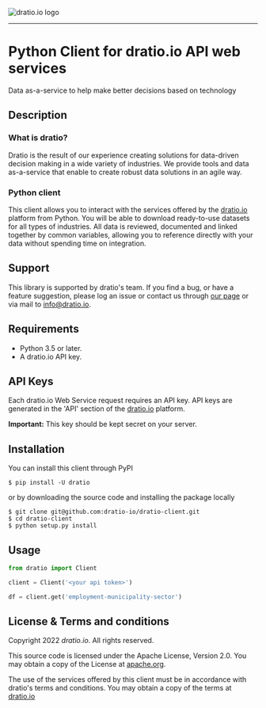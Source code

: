 ![dratio.io logo](https://user-images.githubusercontent.com/16774925/184549419-b05ebfd2-436e-41e2-9172-a05d53e67c1d.svg)

---

# Python Client for dratio.io API web services

Data as-a-service to help make better decisions based on technology

## Description

### What is dratio?
Dratio is the result of our experience creating solutions for data-driven decision making in a wide variety of industries. We provide tools and data as-a-service that enable to create robust data solutions in an agile way.

### Python client

This client allows you to interact with the services offered by the [dratio.io](https://dratio.io) platform from Python.
You will be able to download ready-to-use datasets for all types of industries. All data is reviewed, documented and linked together by common variables, allowing you to reference directly with your data without spending time on integration.

## Support

This library is supported by dratio's team.
If you find a bug, or have a feature suggestion, please log an issue or
contact us through [our page](https://dratio.io/contact/) or via mail
to [info@dratio.io](mailto:info@dratio.io).

## Requirements

- Python 3.5 or later.
- A dratio.io API key.

## API Keys

Each dratio.io Web Service request requires an API key. API keys
are generated in the 'API' section
of the [dratio.io](https://dratio.io/app/api/) platform.

**Important:** This key should be kept secret on your server.

## Installation

You can install this client through PyPI

    $ pip install -U dratio

or by downloading the source code and installing the package locally

    $ git clone git@github.com:dratio-io/dratio-client.git
    $ cd dratio-client
    $ python setup.py install

## Usage

```python
from dratio import Client

client = Client('<your api token>')

df = client.get('employment-municipality-sector')
```

## License & Terms and conditions

Copyright 2022 _dratio.io_. All rights reserved.

This source code is licensed under the Apache License, Version 2.0. You may obtain a copy of
the License at [apache.org](https://www.apache.org/licenses/LICENSE-2.0).

The use of the services offered by this client must be in accordance with dratio's terms and conditions. You may obtain a copy of the terms at [dratio.io](https://dratio.io/legal/terms)
